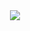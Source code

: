 
<div align="center">
<a href="https://github.com/anuraghazra/github-readme-stats">
  <img src="https://github-readme-stats.vercel.app/api?username=Sara-kodehode&show_icons=true&theme=nightowl">
 </a>
</div>
<div align="center">
<div align="center">
<!-- <a href="https://github.com/anuraghazra/github-readme-stats">
    <img src="https://github-readme-stats.vercel.app/api/top-langs/?username=Sara-kodehode&layout=compact&show_icons=true&theme=nightowl" alt="Top Languages">
  </a>
</div> -->
</div>
